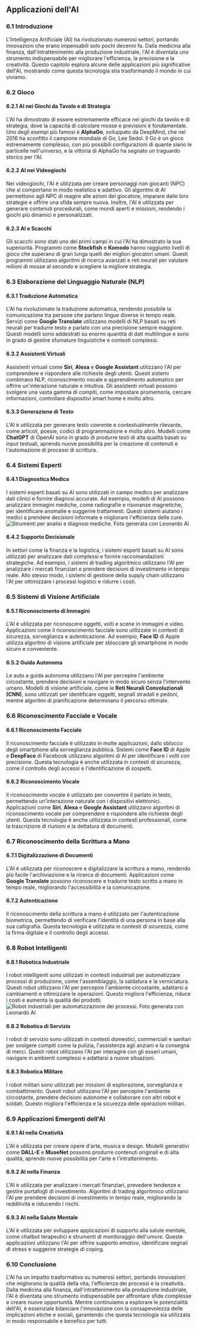 ## Applicazioni dell'AI

### 6.1 Introduzione

L'Intelligenza Artificiale (AI) ha rivoluzionato numerosi settori, portando innovazioni che erano impensabili solo pochi decenni fa. Dalla medicina alla finanza, dall'intrattenimento alla produzione industriale, l'AI è diventata uno strumento indispensabile per migliorare l'efficienza, la precisione e la creatività. Questo capitolo esplora alcune delle applicazioni più significative dell'AI, mostrando come questa tecnologia stia trasformando il mondo in cui viviamo.

### 6.2 Gioco

#### 6.2.1 AI nei Giochi da Tavolo e di Strategia

L'AI ha dimostrato di essere estremamente efficace nei giochi da tavolo e di strategia, dove la capacità di calcolare mosse e previsioni è fondamentale. Uno degli esempi più famosi è **AlphaGo**, sviluppato da DeepMind, che nel 2016 ha sconfitto il campione mondiale di Go, Lee Sedol. Il Go è un gioco estremamente complesso, con più possibili configurazioni di quante siano le particelle nell'universo, e la vittoria di AlphaGo ha segnato un traguardo storico per l'AI.

#### 6.2.2 AI nei Videogiochi

Nei videogiochi, l'AI è utilizzata per creare personaggi non giocanti (NPC) che si comportano in modo realistico e adattivo. Gli algoritmi di AI permettono agli NPC di reagire alle azioni del giocatore, imparare dalle loro strategie e offrire una sfida sempre nuova. Inoltre, l'AI è utilizzata per generare contenuti procedurali, come mondi aperti e missioni, rendendo i giochi più dinamici e personalizzati.

#### 6.2.3 AI e Scacchi

Gli scacchi sono stati uno dei primi campi in cui l'AI ha dimostrato la sua superiorità. Programmi come **Stockfish** e **Komodo** hanno raggiunto livelli di gioco che superano di gran lunga quelli dei migliori giocatori umani. Questi programmi utilizzano algoritmi di ricerca avanzati e reti neurali per valutare milioni di mosse al secondo e scegliere la migliore strategia.

### 6.3 Elaborazione del Linguaggio Naturale (NLP)

#### 6.3.1 Traduzione Automatica

L'AI ha rivoluzionato la traduzione automatica, rendendo possibile la comunicazione tra persone che parlano lingue diverse in tempo reale. Servizi come **Google Translate** utilizzano modelli di NLP basati su reti neurali per tradurre testo e parlato con una precisione sempre maggiore. Questi modelli sono addestrati su enormi quantità di dati multilingue e sono in grado di gestire sfumature linguistiche e contesti complessi.

#### 6.3.2 Assistenti Virtuali

Assistenti virtuali come **Siri**, **Alexa** e **Google Assistant** utilizzano l'AI per comprendere e rispondere alle richieste degli utenti. Questi sistemi combinano NLP, riconoscimento vocale e apprendimento automatico per offrire un'interazione naturale e intuitiva. Gli assistenti virtuali possono svolgere una vasta gamma di compiti, come impostare promemoria, cercare informazioni, controllare dispositivi smart home e molto altro.

#### 6.3.3 Generazione di Testo

L'AI è utilizzata per generare testo coerente e contestualmente rilevante, come articoli, poesie, codici di programmazione e molto altro. Modelli come **ChatGPT** di OpenAI sono in grado di produrre testi di alta qualità basati su input testuali, aprendo nuove possibilità per la creazione di contenuti e l'automazione di processi di scrittura.

### 6.4 Sistemi Esperti

#### 6.4.1 Diagnostica Medica

I sistemi esperti basati su AI sono utilizzati in campo medico per analizzare dati clinici e fornire diagnosi accurate. Ad esempio, modelli di AI possono analizzare immagini mediche, come radiografie e risonanze magnetiche, per identificare anomalie e suggerire trattamenti. Questi sistemi aiutano i medici a prendere decisioni informate e migliorare l'efficienza delle cure.
![Strumenti per analisi e diagnosi mediche. Foto generata con Leonardo AI](medico.jpg)

#### 6.4.2 Supporto Decisionale

In settori come la finanza e la logistica, i sistemi esperti basati su AI sono utilizzati per analizzare dati complessi e fornire raccomandazioni strategiche. Ad esempio, i sistemi di trading algoritmico utilizzano l'AI per analizzare i mercati finanziari e prendere decisioni di investimento in tempo reale. Allo stesso modo, i sistemi di gestione della supply chain utilizzano l'AI per ottimizzare i processi logistici e ridurre i costi.

### 6.5 Sistemi di Visione Artificiale

#### 6.5.1 Riconoscimento di Immagini

L'AI è utilizzata per riconoscere oggetti, volti e scene in immagini e video. Applicazioni come il riconoscimento facciale sono utilizzate in contesti di sicurezza, sorveglianza e autenticazione. Ad esempio, **Face ID** di Apple utilizza algoritmi di visione artificiale per sbloccare gli smartphone in modo sicuro e conveniente.

#### 6.5.2 Guida Autonoma

Le auto a guida autonoma utilizzano l'AI per percepire l'ambiente circostante, prendere decisioni e navigare in modo sicuro senza l'intervento umano. Modelli di visione artificiale, come le **Reti Neurali Convoluzionali (CNN)**, sono utilizzati per identificare oggetti, segnali stradali e pedoni, mentre algoritmi di pianificazione determinano il percorso ottimale.

### 6.6 Riconoscimento Facciale e Vocale

#### 6.6.1 Riconoscimento Facciale

Il riconoscimento facciale è utilizzato in molte applicazioni, dallo sblocco degli smartphone alla sorveglianza pubblica. Sistemi come **Face ID** di Apple e **DeepFace** di Facebook utilizzano algoritmi di AI per identificare i volti con precisione. Questa tecnologia è anche utilizzata in contesti di sicurezza, come il controllo degli accessi e l'identificazione di sospetti.

#### 6.6.2 Riconoscimento Vocale

Il riconoscimento vocale è utilizzato per convertire il parlato in testo, permettendo un'interazione naturale con i dispositivi elettronici. Applicazioni come **Siri**, **Alexa** e **Google Assistant** utilizzano algoritmi di riconoscimento vocale per comprendere e rispondere alle richieste degli utenti. Questa tecnologia è anche utilizzata in contesti professionali, come la trascrizione di riunioni e la dettatura di documenti.

### 6.7 Riconoscimento della Scrittura a Mano

#### 6.7.1 Digitalizzazione di Documenti

L'AI è utilizzata per riconoscere e digitalizzare la scrittura a mano, rendendo più facile l'archiviazione e la ricerca di documenti. Applicazioni come **Google Translate** possono riconoscere e tradurre testo scritto a mano in tempo reale, migliorando l'accessibilità e la comunicazione.

#### 6.7.2 Autenticazione

Il riconoscimento della scrittura a mano è utilizzato per l'autenticazione biometrica, permettendo di verificare l'identità di una persona in base alla sua calligrafia. Questa tecnologia è utilizzata in contesti di sicurezza, come la firma digitale e il controllo degli accessi.

### 6.8 Robot Intelligenti

#### 6.8.1 Robotica Industriale

I robot intelligenti sono utilizzati in contesti industriali per automatizzare processi di produzione, come l'assemblaggio, la saldatura e la verniciatura. Questi robot utilizzano l'AI per percepire l'ambiente circostante, adattarsi a cambiamenti e ottimizzare le operazioni. Questo migliora l'efficienza, riduce i costi e aumenta la qualità dei prodotti.
![Robot industriali per automatizzazione dei processi. Foto generata con Leonardo AI](roboindustriale.jpg)

#### 6.8.2 Robotica di Servizio

I robot di servizio sono utilizzati in contesti domestici, commerciali e sanitari per svolgere compiti come la pulizia, l'assistenza agli anziani e la consegna di merci. Questi robot utilizzano l'AI per interagire con gli esseri umani, navigare in ambienti complessi e adattarsi a nuove situazioni.

#### 6.8.3 Robotica Militare

I robot militari sono utilizzati per missioni di esplorazione, sorveglianza e combattimento. Questi robot utilizzano l'AI per percepire l'ambiente circostante, prendere decisioni autonome e collaborare con altri robot e soldati. Questo migliora l'efficienza e la sicurezza delle operazioni militari.

### 6.9 Applicazioni Emergenti dell'AI

#### 6.9.1 AI nella Creatività

L'AI è utilizzata per creare opere d'arte, musica e design. Modelli generativi come **DALL-E** e **MuseNet** possono produrre contenuti originali e di alta qualità, aprendo nuove possibilità per l'arte e l'intrattenimento.

#### 6.9.2 AI nella Finanza

L'AI è utilizzata per analizzare i mercati finanziari, prevedere tendenze e gestire portafogli di investimento. Algoritmi di trading algoritmico utilizzano l'AI per prendere decisioni di investimento in tempo reale, migliorando la redditività e riducendo i rischi.

#### 6.9.3 AI nella Salute Mentale

L'AI è utilizzata per sviluppare applicazioni di supporto alla salute mentale, come chatbot terapeutici e strumenti di monitoraggio dell'umore. Queste applicazioni utilizzano l'AI per offrire supporto emotivo, identificare segnali di stress e suggerire strategie di coping.

### 6.10 Conclusione

L'AI ha un impatto trasformativo su numerosi settori, portando innovazioni che migliorano la qualità della vita, l'efficienza dei processi e la creatività. Dalla medicina alla finanza, dall'intrattenimento alla produzione industriale, l'AI è diventata uno strumento indispensabile per affrontare sfide complesse e creare nuove opportunità. Mentre continuiamo a esplorare le potenzialità dell'AI, è essenziale bilanciare l'innovazione con la consapevolezza delle implicazioni etiche e sociali, garantendo che questa tecnologia sia utilizzata in modo responsabile e benefico per tutti.
